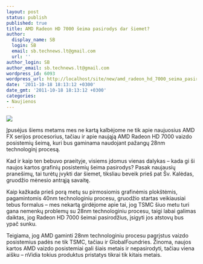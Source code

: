 ```yaml
---
layout: post
status: publish
published: true
title: AMD Radeon HD 7000 šeima pasirodys dar šiemet?
author:
  display_name: SB
  login: SB
  email: sb.technews.lt@gmail.com
  url: ''
author_login: SB
author_email: sb.technews.lt@gmail.com
wordpress_id: 6093
wordpress_url: http://localhost/site/new/amd_radeon_hd_7000_seima_pasirodys_dar_siemet/
date: '2011-10-18 18:13:12 +0300'
date_gmt: '2011-10-18 18:13:12 +0300'
categories:
- Naujienos
---
```

<div class="imgright"><img src="http://technews.lt/upload/amd-logo.jpg"  /></div>
<p>Įpusėjus šiems metams mes ne kartą kalbėjome ne tik apie naujuosius AMD FX serijos procesorius, tačiau ir apie naująją AMD Radeon HD 7000 vaizdo posistemių šeimą, kuri bus gaminama naudojant pažangų 28nm technologinį procesą.</p>
<p>Kad ir kaip ten bebuvo praeityje, visiems įdomus vienas dalykas – kada gi ši naujos kartos grafinių posistemių šeima pasirodys? Pasak naujausių pranešimų, tai turėtų įvykti dar šiemet, tiksliau beveik prieš pat Šv. Kalėdas, gruodžio mėnesio antrąją savaitę.</p>
<p>Kaip kažkada prieš porą metų su pirmosiomis grafinėmis plokštėmis, pagamintomis 40nm technologiniu procesu, gruodžio startas veikiausiai tebus formalus – mes nekartą girdėjome apie tai, jog TSMC šiuo metu turi gana nemenkų problemų su 28nm technologiniu procesu, taigi labai galimas daiktas, jog Radeon HD 7000 šeimai pasirodžius, įsigyti jos atstovų bus ypač sunku.</p>
<p>Teigiama, jog AMD gaminti 28nm technologiniu procesu pagrįstus vaizdo posistemius padės ne tik TSMC, tačiau ir GlobalFoundries. Žinoma, naujos kartos AMD vaizdo posistemiai gali šiais metais ir nepasirodyti, tačiau viena aišku – nVidia tokius produktus pristatys tikrai tik kitais metais.</p>
